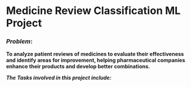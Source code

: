 # Medicine Review Classification ML Project



### ***Problem***:
**To analyze patient reviews of medicines to evaluate their effectiveness and identify areas for improvement, helping pharmaceutical companies enhance their products and develop better combinations.**



***The Tasks involved in this project include:***
